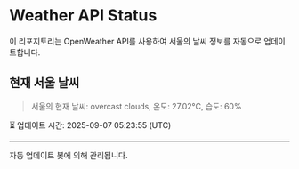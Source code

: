 
# Weather API Status

이 리포지토리는 OpenWeather API를 사용하여 서울의 날씨 정보를 자동으로 업데이트합니다.

## 현재 서울 날씨
> 서울의 현재 날씨: overcast clouds, 온도: 27.02°C, 습도: 60%

⏳ 업데이트 시간: 2025-09-07 05:23:55 (UTC)

---
자동 업데이트 봇에 의해 관리됩니다.
